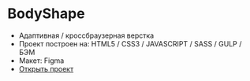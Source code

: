 # BodyShape
- Адаптивная / кроссбраузерная верстка
- Проект построен на: HTML5 / CSS3 / JAVASCRIPT / SASS / GULP / БЭМ
- Макет: Figma
- [Открыть проект]([https://mrsergpron.github.io/BodyShape/])
